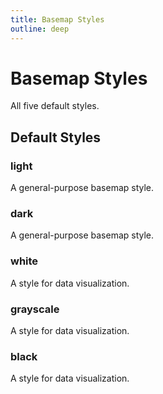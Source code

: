 ```yaml
---
title: Basemap Styles
outline: deep
---
```


<script setup>
  import MaplibreMap from '../components/MaplibreMap.vue'
</script>

# Basemap Styles

All five default styles.

## Default Styles

### light

A general-purpose basemap style.

<MaplibreMap theme="light"/>

### dark

A general-purpose basemap style.

<MaplibreMap theme="dark"/>

### white

A style for data visualization.

<MaplibreMap theme="white"/>

### grayscale

A style for data visualization.

<MaplibreMap theme="grayscale"/>

### black

A style for data visualization.

<MaplibreMap theme="black"/>